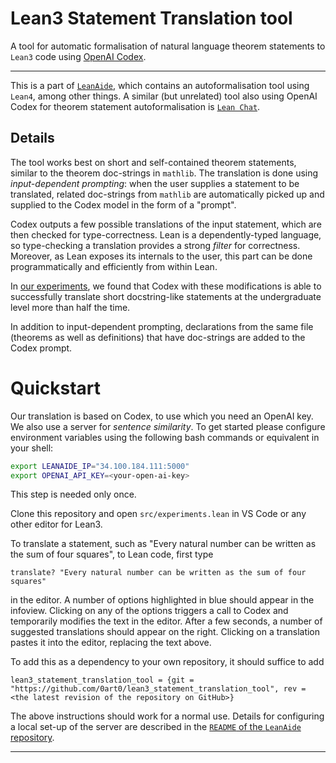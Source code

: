 # Lean3 Statement Translation tool

A tool for automatic formalisation of natural language theorem statements to `Lean3` code using [OpenAI Codex](https://openai.com/blog/openai-codex/).

---

This is a part of [`LeanAide`](https://github.com/siddhartha-gadgil/LeanAide), which contains an autoformalisation tool using `Lean4`, among other things. A similar (but unrelated) tool also using OpenAI Codex for theorem statement autoformalisation is [`Lean Chat`](https://github.com/zhangir-azerbayev/lean-chat).

## Details

The tool works best on short and self-contained theorem statements, similar to the theorem doc-strings in `mathlib`. The translation is done using *input-dependent prompting*: when the user supplies a statement to be translated, related doc-strings from `mathlib` are automatically picked up and supplied to the Codex model in the form of a "prompt".

Codex outputs a few possible translations of the input statement, which are then checked for type-correctness. Lean is a dependently-typed language, so type-checking a translation provides a strong *filter* for correctness. Moreover, as Lean exposes its internals to the user, this part can be done programmatically and efficiently from within Lean.

In [our experiments](https://mathai2022.github.io/papers/17.pdf), we found that Codex with these modifications is able to successfully translate short docstring-like statements at the undergraduate level more than half the time.

In addition to input-dependent prompting, declarations from the same file (theorems as well as definitions) that have doc-strings are added to the Codex prompt. 

# Quickstart

Our translation is based on Codex, to use which you need an OpenAI key. We also use a server for *sentence similarity*. To get started please configure environment variables using the following bash commands or equivalent in your shell:

```bash
export LEANAIDE_IP="34.100.184.111:5000"
export OPENAI_API_KEY=<your-open-ai-key>
```

This step is needed only once.

Clone this repository and open `src/experiments.lean` in VS Code or any other editor for Lean3. 

To translate a statement, such as "Every natural number can be written as the sum of four squares", to Lean code, first type

```lean
translate? "Every natural number can be written as the sum of four squares"
```

in the editor. A number of options highlighted in blue should appear in the infoview. Clicking on any of the options triggers a call to Codex and temporarily modifies the text in the editor. After a few seconds, a number of suggested translations should appear on the right. Clicking on a translation pastes it into the editor, replacing the text above.

To add this as a dependency to your own repository, it should suffice to add

```lean
lean3_statement_translation_tool = {git = "https://github.com/0art0/lean3_statement_translation_tool", rev = <the latest revision of the repository on GitHub>}
```

The above instructions should work for a normal use. Details for configuring a local set-up of the server are described in the [`README` of the `LeanAide` repository](https://github.com/siddhartha-gadgil/LeanAide/blob/main/README.md).

---